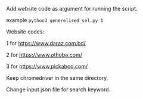 Add website code as argument for running the script.

example ```python3 generelised_sel.py 1```

Website codes:

1 for https://www.daraz.com.bd/

2 for https://www.othoba.com/

3 for https://www.pickaboo.com/

Keep chromedriver in the same directory.

Change input json file for search keyword.

